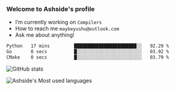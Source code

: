 ### Welcome to Ashside's profile

- I’m currently working on `Compilers`
- How to reach me `maybeyushu@outlook.com`
- Ask me about anything!

<!--START_SECTION:waka-->

```txt
Python   17 mins         ███████████████████████░░   92.29 %
Go       0 secs          █░░░░░░░░░░░░░░░░░░░░░░░░   03.92 %
CMake    0 secs          █░░░░░░░░░░░░░░░░░░░░░░░░   03.79 %
```

<!--END_SECTION:waka-->

![GitHub stats](https://github-readme-stats.vercel.app/api?username=Ashside)

![Ashside's Most used languages](https://github-readme-stats.vercel.app/api/top-langs/?username=Ashside&layout=compact&hide_border=true&langs_count=10)


